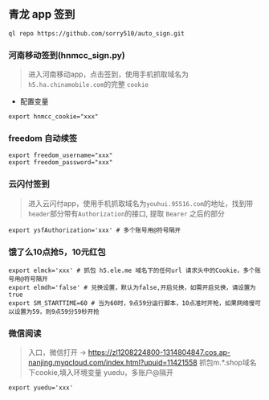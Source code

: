 ## 青龙 app 签到

```
ql repo https://github.com/sorry510/auto_sign.git
```

### 河南移动签到(hnmcc_sign.py)
> 进入河南移动app，点击签到，使用手机抓取域名为`h5.ha.chinamobile.com`的完整 `cookie`


- 配置变量

```
export hnmcc_cookie="xxx"
```

### freedom 自动续签

```
export freedom_username="xxx"
export freedom_password="xxx"
```

### 云闪付签到
> 进入云闪付app，使用手机抓取域名为`youhui.95516.com`的地址，找到带`header`部分带有`Authorization`的接口, 提取 `Bearer` 之后的部分

```
export ysfAuthorization='xxx' # 多个账号用@符号隔开
```

### 饿了么10点抢5，10元红包

```
export elmck='xxx' # 抓包 h5.ele.me 域名下的任何url 请求头中的Cookie，多个账号用@符号隔开
export elmdh='false' # 兑换设置，默认为false,开启兑换，如需开启兑换，请设置为true
export SM_STARTTIME=60 # 当为60时，9点59分运行脚本，10点准时开枪，如果网络慢可以设置为59，则9点59分59秒开抢
```

### 微信阅读
>入口，微信打开 -> https://zl1208224800-1314804847.cos.ap-nanjing.myqcloud.com/index.html?upuid=11421558
抓包m.*.shop域名下cookie,填入环境变量 yuedu，多账户@隔开

```
export yuedu='xxx'
```